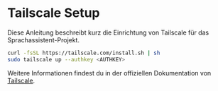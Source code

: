 # Tailscale Setup

Diese Anleitung beschreibt kurz die Einrichtung von Tailscale für das Sprachassistent-Projekt.

```bash
curl -fsSL https://tailscale.com/install.sh | sh
sudo tailscale up --authkey <AUTHKEY>
```

Weitere Informationen findest du in der offiziellen Dokumentation von [Tailscale](https://tailscale.com/kb/).

